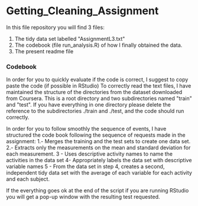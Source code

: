 # Getting_Cleaning_Assignment
In this file repository you will find 3 files:
1) The tidy data set labelled "AssignmentL3.txt"
2) The codebook (file run_analysis.R) of how I finally obtained the data.
3) The present readme file

### Codebook

In order for you to quickly evaluate if the code is 
correct, I suggest to copy paste the code (if possible in RStudio)
To correctly read the text files, I have maintained the structure of
the directories from the dataset downloaded from Coursera. This is
a root directory and two subdirectories named "train" and "test". If
you have everything in one directory please delete the reference to 
the subdirectories ./train and ./test, and the code should run correctly.

In order for you to follow smoothly the sequence of events, I have structured
the code book following the sequence of requests made in the assignment:
1.- Merges the training and the test sets to create one data set.
2.- Extracts only the measurements on the mean and standard deviation for each measurement.
3 - Uses descriptive activity names to name the activities in the data set
4- Appropriately labels the data set with descriptive variable names
5 - From the data set in step 4, creates a second, independent tidy data set with the average of 
each variable for each activity and each subject.

If the everything goes ok at the end of the script if you are running RStudio you will get a pop-up
window with the resulting test requested.
